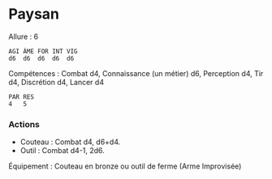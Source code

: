 # Paysan

Allure : 6

	AGI	ÂME	FOR	INT	VIG
	d6	d6	d6	d6	d6

Compétences : Combat d4, Connaissance (un métier) d6, Perception d4, Tir d4, Discrétion d4, Lancer d4

	PAR	RES
	4	5

### Actions
- Couteau : Combat d4, d6+d4.
- Outil : Combat d4-1, 2d6.

Équipement : Couteau en bronze ou outil de ferme (Arme Improvisée)

